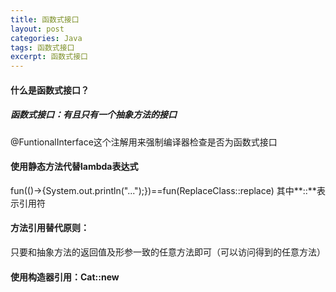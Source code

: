 ```yaml
---
title: 函数式接口
layout: post
categories: Java
tags: 函数式接口
excerpt: 函数式接口
---
```

#### 什么是函数式接口？
##### 函数式接口：有且只有一个抽象方法的接口
@FuntionalInterface这个注解用来强制编译器检查是否为函数式接口
#### 使用静态方法代替lambda表达式
fun(()->{System.out.println("...");})==fun(ReplaceClass::replace) 其中**::**表示引用符
#### 方法引用替代原则：
只要和抽象方法的返回值及形参一致的任意方法即可（可以访问得到的任意方法）
#### 使用构造器引用：Cat::new